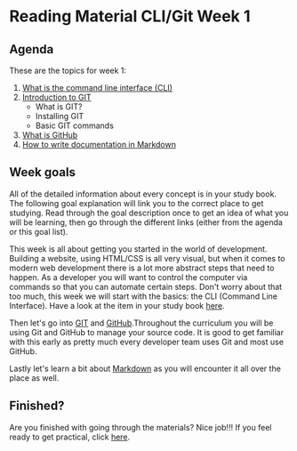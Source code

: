 # Reading Material CLI/Git Week 1

## Agenda

These are the topics for week 1:

1. [What is the command line interface (CLI)](https://study.hackyourfuture.net/#/cli/README)
2. [Introduction to GIT](https://study.hackyourfuture.net/#/git-and-github/git)
   - What is GIT?
   - Installing GIT
   - Basic GIT commands
3. [What is GitHub](https://study.hackyourfuture.net/#/git-and-github/github)
4. [How to write documentation in Markdown](https://study.hackyourfuture.net/#/git-and-github/markdown)

## Week goals

All of the detailed information about every concept is in your study book. The following goal explanation will link you to the correct place to get studying. Read through the goal description once to get an idea of what you will be learning, then go through the different links (either from the agenda or this goal list).

This week is all about getting you started in the world of development. Building a website, using HTML/CSS is all very visual, but when it comes to modern web development there is a lot more abstract steps that need to happen. As a developer you will want to control the computer via commands so that you can automate certain steps. Don't worry about that too much, this week we will start with the basics: the CLI (Command Line Interface). Have a look at the item in your study book [here](https://study.hackyourfuture.net/#/cli/README).

Then let's go into [GIT](https://study.hackyourfuture.net/#/git-and-github/git) and [GitHub](https://study.hackyourfuture.net/#/git-and-github/github).Throughout the curriculum you will be using Git and GitHub to manage your source code. It is good to get familiar with this early as pretty much every developer team uses Git and most use GitHub.

Lastly let's learn a bit about [Markdown](https://study.hackyourfuture.net/#/git-and-github/markdown) as you will encounter it all over the place as well.

## Finished?

Are you finished with going through the materials? Nice job!!! If you feel ready to get practical, click [here](./MAKEME.md).
